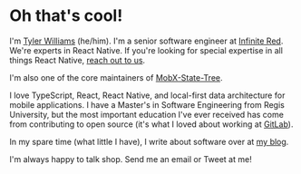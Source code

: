 # Oh that's cool!

I'm [Tyler Williams](https://coolsoftware.dev/) (he/him). I'm a senior software engineer at [Infinite Red](https://infinite.red/). We're experts in React Native. If you're looking for special expertise in all things React Native, [reach out to us](https://infinite.red/contact).

I'm also one of the core maintainers of [MobX-State-Tree](https://github.com/mobxjs/mobx-state-tree).

I love TypeScript, React, React Native, and local-first data architecture for mobile applications. I have a Master's in Software Engineering from Regis University, but the most important education I've ever received has come from contributing to open source (it's what I loved about working at [GitLab](https://about.gitlab.com/)).

In my spare time (what little I have), I write about software over at [my blog](https://coolsoftware.dev/blog).

I'm always happy to talk shop. Send me an email or Tweet at me!
